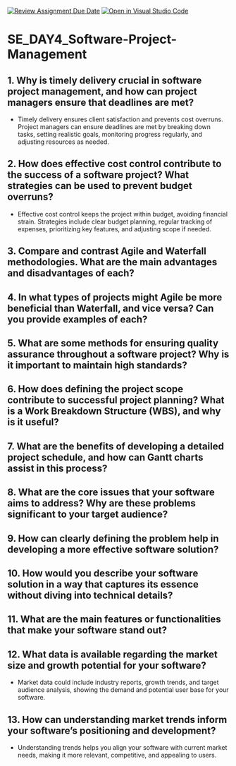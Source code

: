 [![Review Assignment Due Date](https://classroom.github.com/assets/deadline-readme-button-22041afd0340ce965d47ae6ef1cefeee28c7c493a6346c4f15d667ab976d596c.svg)](https://classroom.github.com/a/9pw6JKcu)
[![Open in Visual Studio Code](https://classroom.github.com/assets/open-in-vscode-2e0aaae1b6195c2367325f4f02e2d04e9abb55f0b24a779b69b11b9e10269abc.svg)](https://classroom.github.com/online_ide?assignment_repo_id=15641049&assignment_repo_type=AssignmentRepo)
# SE_DAY4_Software-Project-Management
## 1. Why is timely delivery crucial in software project management, and how can project managers ensure that deadlines are met?
- Timely delivery ensures client satisfaction and prevents cost overruns. Project managers can ensure deadlines are met by breaking down tasks, setting realistic goals, monitoring progress regularly, and adjusting resources as needed.

## 2. How does effective cost control contribute to the success of a software project? What strategies can be used to prevent budget overruns?
- Effective cost control keeps the project within budget, avoiding financial strain. Strategies include clear budget planning, regular tracking of expenses, prioritizing key features, and adjusting scope if needed.

## 3. Compare and contrast Agile and Waterfall methodologies. What are the main advantages and disadvantages of each?


## 4. In what types of projects might Agile be more beneficial than Waterfall, and vice versa? Can you provide examples of each?


## 5. What are some methods for ensuring quality assurance throughout a software project? Why is it important to maintain high standards?


## 6. How does defining the project scope contribute to successful project planning? What is a Work Breakdown Structure (WBS), and why is it useful?


## 7. What are the benefits of developing a detailed project schedule, and how can Gantt charts assist in this process?


## 8. What are the core issues that your software aims to address? Why are these problems significant to your target audience?


## 9. How can clearly defining the problem help in developing a more effective software solution?


## 10. How would you describe your software solution in a way that captures its essence without diving into technical details?


## 11. What are the main features or functionalities that make your software stand out?


## 12. What data is available regarding the market size and growth potential for your software?
- Market data could include industry reports, growth trends, and target audience analysis, showing the demand and potential user base for your software.

## 13. How can understanding market trends inform your software’s positioning and development?
- Understanding trends helps you align your software with current market needs, making it more relevant, competitive, and appealing to users.
